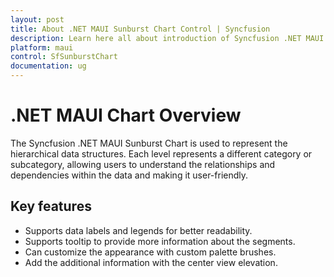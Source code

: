 ```yaml
---
layout: post
title: About .NET MAUI Sunburst Chart Control | Syncfusion
description: Learn here all about introduction of Syncfusion .NET MAUI SunburstChart control with key features and more
platform: maui
control: SfSunburstChart
documentation: ug
---
```


# .NET MAUI Chart Overview

The Syncfusion .NET MAUI Sunburst Chart is used to represent the hierarchical data structures. Each level represents a different category or subcategory, allowing users to understand the relationships and dependencies within the data and making it user-friendly.

## Key features

* Supports data labels and legends for better readability.
* Supports tooltip to provide more information about the segments.
* Can customize the appearance with custom palette brushes.
* Add the additional information with the center view elevation.
